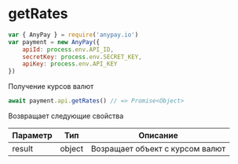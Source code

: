 # getRates

```js
var { AnyPay } = require('anypay.io')
var payment = new AnyPay({
    apiId: process.env.API_ID,
    secretKey: process.env.SECRET_KEY,
    apiKey: process.env.API_KEY
})
```

Получение курсов валют

```js
await payment.api.getRates() // => Promise<Object>
```

Возвращает следующие свойства

| Параметр  | Тип      | Описание                                             |
| --------- | -------- | ---------------------------------------------------- |
| result    | object   | Возращает объект с курсом валют                      |
